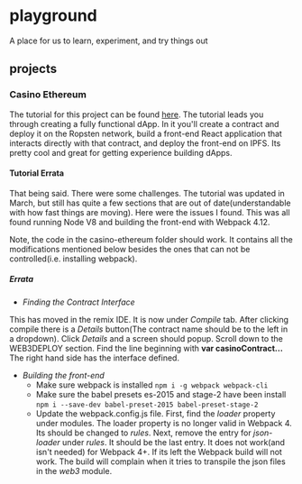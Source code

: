 
# playground
A place for us to learn, experiment, and try things out

## projects

### Casino Ethereum
The tutorial for this project can be found [here](https://medium.com/@merunasgrincalaitis/the-ultimate-end-to-end-tutorial-to-create-and-deploy-a-fully-descentralized-dapp-in-ethereum-18f0cf6d7e0e).
The tutorial leads you through creating a fully functional dApp. In it you'll create a contract and deploy it on the Ropsten network, build a front-end  React application that interacts directly with that contract, and deploy the front-end on IPFS. Its pretty cool and great for getting experience building dApps.

#### Tutorial Errata

That being said. There were some challenges. The tutorial was updated in March, but still has quite a few sections that are out of date(understandable with how fast things are moving). Here were the issues I found. This was all found running Node V8 and building the front-end with Webpack 4.12. 

Note, the code in the casino-ethereum folder should work. It contains all the modifications mentioned below besides the ones that can not be controlled(i.e. installing webpack).

##### Errata
- *Finding the Contract Interface*

This has moved in the remix IDE. It is now under *Compile* tab. After clicking compile there is a *Details* button(The contract name should be to the left in a dropdown). Click *Details* and a screen should popup. Scroll down to the WEB3DEPLOY section. Find the line beginning with **var casinoContract...** The right hand side has the interface defined.

- *Building the front-end*
  -  Make sure webpack is installed
```npm i -g webpack webpack-cli```
  - Make sure the babel presets es-2015 and stage-2 have been install
```npm i --save-dev babel-preset-2015 babel-preset-stage-2```
  - Update the webpack.config.js file. First, find the *loader* property under modules. The loader property is no longer valid in Webpack 4. Its should be changed to *rules*. Next, remove the entry for *json-loader* under *rules*. It should be the last entry. It does not work(and isn't needed) for Webpack 4+. If its left the Webpack build will not work. The build will complain when it tries to transpile the json files in the *web3* module.  

